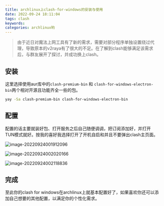 ```yaml
---
title: archlinux上clash-for-windows的安装与使用
date: 2022-09-24 18:11:04
tags: clash 
keywords:
categories: archlinux哟
---
```


>由于近日对魔法上网工具有了新的需求，需要对部分程序单独设置绕过代理，导致原本的v2raya有了很大的不足。在了解到clash能够满足该需求后，与群友展开了探讨，并成功换上clash。

## 安装

这里选择使用aur库中的`clash-premium-bin`  和 `clash-for-windows-electron-bin`两个相对开源且功能齐全一些的包。

```bash
yay -Sa clash-premium-bin clash-for-windows-electron-bin
```

## 配置

配置的话主要就装好包、打开服务之后自己随便调调，把订阅添加好，并打开TUN模式就好。按我的喜好我选择打开了开机自启和并且不要弹出clash主页面。

![image-20220924001912096](https://cdn.m-l.cc/gh/zzy-ac/My-Selves-Cloud@main/images/2022/09/24/image-20220924001912096.png)



![image-20220924002020166](https://cdn.m-l.cc/gh/zzy-ac/My-Selves-Cloud@main/images/2022/09/24/image-20220924002020166.png)

![image-20220924002118836](https://cdn.m-l.cc/gh/zzy-ac/My-Selves-Cloud@main/images/2022/09/24/image-20220924002118836.png)

## 完成

至此你的clash for windows在archlinux上就基本配置好了，如果喜欢你还可以添加自己想要的其他配置，以满足你的个性化需求。
